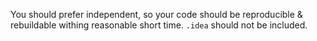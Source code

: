 You should prefer independent, so your code should be reproducible & rebuildable withing reasonable short time. `.idea` should not be included.